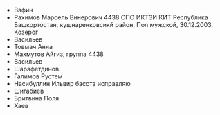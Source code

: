 + Вафин
+ Рахимов Марсель Винерович 4438 СПО ИКТЗИ КИТ Республика Башкортостан, кушнаренковсикй район, Пол мужской, 30.12.2003, Козерог
+ Васильев
+ Товмач Анна
+ Махмутов Айгиз, группа 4438
+ Васильев
+ Шарафетдинов
+ Галимов Рустем
+ Насибуллин Ильвир басота исправляю
+ Шигабиев
+ Бритвина Поля
+ Хаев